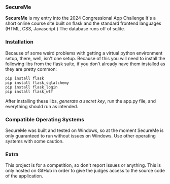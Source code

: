 ### SecureMe
**SecureMe** is my entry into the 2024 Congressional App Challenge
It's a short online course site built on flask and the standard frontend languages (HTML, CSS, Javascript.) The database runs off of sqlite.



### Installation
Because of some weird problems with getting a virtual python environment setup, there, well, isn't one setup. Because of this you will need to install the following libs from the flask suite, if you don't already have them installed as they are pretty common:
```
pip install flask
pip install flask_sqlalchemy
pip install flask_login
pip install flask_wtf
```
After installing these libs, _generate a secret key_, run the app.py file, and everything should run as intended.


### Compatible Operating Systems
SecureMe was built and tested on Windows, so at the moment SecureMe is only guaranteed to run without issues on Windows. Use other operating systems with some caution.


### Extra
This project is for a competition, so don't report issues or anything. This is only hosted on GitHub in order to give the judges access to the source code of the application.
